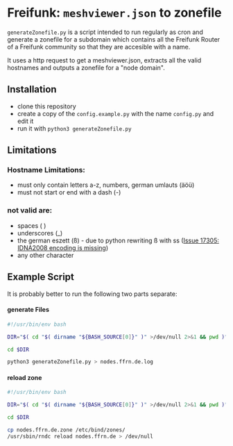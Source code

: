 # Freifunk: `meshviewer.json` to zonefile

`generateZonefile.py` is a script intended to run regularly as cron and generate a zonefile for 
a subdomain which contains all the Freifunk Router of a Freifunk community so that they are 
accesible with a name.

It uses a http request to get a meshviewer.json, extracts all the valid hostnames 
and outputs a zonefile for a "node domain".

## Installation

- clone this repository
- create a copy of the `config.example.py` with the name `config.py` and edit it
- run it with `python3 generateZonefile.py`


## Limitations
### Hostname Limitations:
+ must only contain letters a-z, numbers, german umlauts (äöü)
+ must not start or end with a dash (-)

### not valid are:
- spaces ( )
- underscores (_)
- the german eszett (ß) - due to python rewriting ß with ss ([Issue 17305: IDNA2008 encoding is missing](https://bugs.python.org/issue17305))
- any other character


## Example Script

It is probably better to run the following two parts separate:

#### generate Files
```bash
#!/usr/bin/env bash

DIR="$( cd "$( dirname "${BASH_SOURCE[0]}" )" >/dev/null 2>&1 && pwd )"

cd $DIR

python3 generateZonefile.py > nodes.ffrn.de.log

```

#### reload zone
```bash
#!/usr/bin/env bash

DIR="$( cd "$( dirname "${BASH_SOURCE[0]}" )" >/dev/null 2>&1 && pwd )"

cd $DIR

cp nodes.ffrn.de.zone /etc/bind/zones/
/usr/sbin/rndc reload nodes.ffrn.de > /dev/null
```